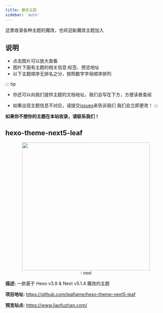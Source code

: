 ```yaml
---
title: 魔改主题
sidebar: 'auto'
---
```


这里收录各种主题的魔改，也欢迎新魔改主题加入

## 说明
* 点击图片可以放大查看
* 图片下面有主题的相关信息:标签、预览地址
* 以下主题顺序无排名之分，按照数字字母顺序排列


::: tip
* 你还可以向我们提供主题的文档地址，我们会写在下方，方便读者查阅

* 如果出现主题信息不对应，请提交[issues](https://github.com/kjhuanhao/hexocn/issues)来告诉我们
我们会立即更改！
:::

**如果你不想你的主题在本站收录，请联系我们！**


## hexo-theme-next5-leaf
<center><img src="https://cdn.jsdelivr.net/gh/kjhuanhao/thecdn/hexocn/20200411103455.png"  width="400"><br>
<font size="2">
- next
</font></center>

**描述:**
一款基于 Hexo v3.9 & Next v5.1.4 魔改的主题

**项目地址:** <https://github.com/leafjame/hexo-theme-next5-leaf>

**预览站点:** <https://www.liaofuzhan.com/>